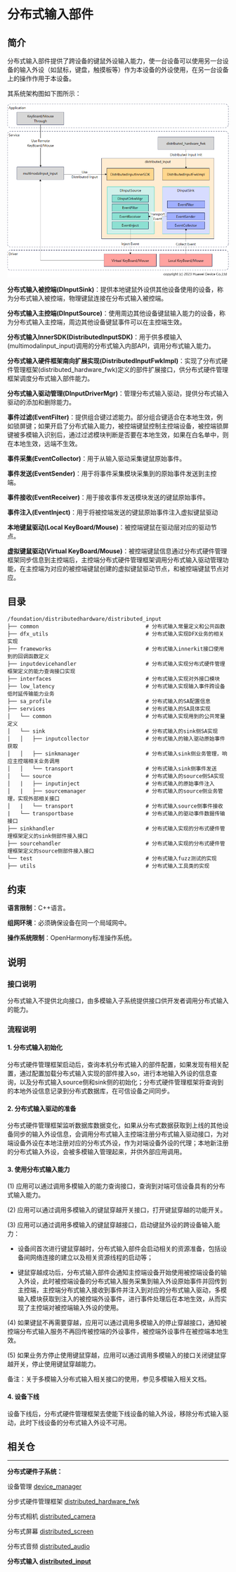 # **分布式输入部件**

## **简介**

分布式输入部件提供了跨设备的键鼠外设输入能力，使一台设备可以使用另一台设备的输入外设（如鼠标，键盘，触摸板等）作为本设备的外设使用，在另一台设备上的操作作用于本设备。

其系统架构图如下图所示：

![distributedinput_arch](figures/distributedinput_arch.png)

**分布式输入被控端(DInputSink)**：提供本地键鼠外设供其他设备使用的设备，称为分布式输入被控端，物理键鼠连接在分布式输入被控端。

**分布式输入主控端(DInputSource)**：使用周边其他设备键鼠输入能力的设备，称为分布式输入主控端，周边其他设备键鼠事件可以在主控端生效。

**分布式输入InnerSDK(DistributedInputSDK)**：用于供多模输入(multimodalinput_input)调用的分布式输入内部API，调用分布式输入能力。

**分布式输入硬件框架南向扩展实现(DistributedInputFwkImpl)**：实现了分布式硬件管理框架(distributed_hardware_fwk)定义的部件扩展接口，供分布式硬件管理框架调度分布式输入部件能力。

**分布式输入驱动管理(DInputDriverMgr)**：管理分布式输入驱动，提供分布式输入驱动的添加和删除能力。

**事件过滤(EventFilter)**：提供组合键过滤能力。部分组合键适合在本地生效，例如锁屏键；如果开启了分布式输入能力，被控端键鼠控制主控端设备，被控端锁屏键被多模输入识别后，通过过滤模块判断是否要在本地生效，如果在白名单中，则在本地生效，远端不生效。

**事件采集(EventCollector)**：用于从输入驱动采集键鼠原始事件。

**事件发送(EventSender)**：用于将事件采集模块采集到的原始事件发送到主控端。

**事件接收(EventReceiver)**：用于接收事件发送模块发送的键鼠原始事件。

**事件注入(EventInject)**：用于将被控端发送的键鼠原始事件注入虚拟键鼠驱动

**本地键鼠驱动(Local KeyBoard/Mouse)**：被控端键鼠在驱动层对应的驱动节点。

**虚拟键鼠驱动(Virtual KeyBoard/Mouse)**：被控端键鼠信息通过分布式硬件管理框架同步信息到主控端后，主控端分布式硬件管理框架调用分布式输入驱动管理功能，在主控端为对应的被控端键鼠创建的虚拟键鼠驱动节点，和被控端键鼠节点对应。

## **目录**

```
/foundation/distributedhardware/distributed_input
├── common                                  # 分布式输入常量定义和公共函数
├── dfx_utils                               # 分布式输入实现DFX业务的相关实现
├── frameworks                              # 分布式输入innerkit接口使用到的回调函数定义
├── inputdevicehandler                      # 分布式输入实现分布式硬件管理框架定义的能力查询接口实现
├── interfaces                              # 分布式输入实现对外接口模块
├── low_latency                             # 分布式输入实现输入事件跨设备低时延传输能力业务
├── sa_profile                              # 分布式输入的SA配置信息
├── services                                # 分布式输入的SA具体实现
│   └── common                              # 分布式输入实现用到的公共常量定义
│   └── sink                                # 分布式输入的sink侧SA实现
│   │   ├── inputcollector                  # 分布式输入的输入驱动原始事件获取
│   │   ├── sinkmanager                     # 分布式输入sink侧业务管理，响应主控端相关业务调用
│   │   └── transport                       # 分布式输入sink侧事件发送
│   └── source                              # 分布式输入的source侧SA实现
│   |   ├── inputinject                     # 分布式输入的原始事件注入
│   |   ├── sourcemanager                   # 分布式输入的source侧业务管理，实现外部相关接口
│   |   └── transport                       # 分布式输入source侧事件接收
|   └── transportbase                       # 分布式输入的驱动事件数据传输接口
├── sinkhandler                             # 分布式输入实现的分布式硬件管理框架定义的sink侧部件接入接口
├── sourcehandler                           # 分布式输入实现的分布式硬件管理框架定义的source侧部件接入接口
└── test                                    # 分布式输入fuzz测试的实现
├── utils                                   # 分布式输入工具类的实现
```

## **约束**

**语言限制**：C++语言。

**组网环境**：必须确保设备在同一个局域网中。

**操作系统限制**：OpenHarmony标准操作系统。

## **说明**

### **接口说明**

分布式输入不提供北向接口，由多模输入子系统提供接口供开发者调用分布式输入的能力。

### **流程说明**

#### **1. 分布式输入初始化**

分布式硬件管理框架启动后，查询本机分布式输入的部件配置，如果发现有相关配置，通过配置加载分布式输入实现的部件接入so，进行本地输入外设的信息查询，以及分布式输入source侧和sink侧的初始化；分布式硬件管理框架将查询到的本地外设信息记录到分布式数据库，在可信设备之间同步。

#### **2. 分布式输入驱动的准备**

分布式硬件管理框架监听数据库数据变化，如果从分布式数据获取到上线的其他设备同步的输入外设信息，会调用分布式输入主控端注册分布式输入驱动接口，为对端设备外设在本地注册对应的分布式外设，作为对端设备外设的代理；本地新注册的分布式输入外设，会被多模输入管理起来，并供外部应用调用。

#### **3. 使用分布式输入能力**

(1) 应用可以通过调用多模输入的能力查询接口，查询到对端可信设备具有的分布式输入能力。

(2) 应用可以通过调用多模输入的键鼠穿越开关接口，打开键鼠穿越的功能开关。

(3) 应用可以通过调用多模输入的键鼠穿越接口，启动键鼠外设的跨设备输入能力：

- 设备间首次进行键鼠穿越时，分布式输入部件会启动相关的资源准备，包括设备间网络连接的建立以及相关资源线程的启动等；

- 键鼠穿越成功后，分布式输入部件会通知主控端设备开始使用被控端设备的输入外设，此时被控端设备的分布式输入服务采集到输入外设原始事件并回传到主控端，主控端分布式输入接收到事件并注入到对应的分布式输入驱动，多模输入模块获取到注入的被控端外设事件，进行事件处理后在本地生效，从而实现了主控端对被控端输入外设的使用。

(4) 如果键鼠不再需要穿越，应用可以通过调用多模输入的停止穿越接口，通知被控端分布式输入服务不再回传被控端的外设事件，被控端外设事件在被控端本地生效。

(5) 如果业务方停止使用键鼠穿越，应用可以通过调用多模输入的接口关闭键鼠穿越开关，停止使用键鼠穿越能力。

备注：关于多模输入分布式输入相关接口的使用，参见多模输入相关文档。

#### **4. 设备下线**

设备下线后，分布式硬件管理框架去使能下线设备的输入外设，移除分布式输入驱动，此时下线设备的分布式输入外设不可用。

## **相关仓**

****

**分布式硬件子系统：**

设备管理
[device_manager](https://gitee.com/openharmony/distributedhardware_device_manager)

分步式硬件管理框架
[distributed_hardware_fwk](https://gitee.com/openharmony/distributedhardware_distributed_hardware_fwk)

分布式相机
[distributed_camera](https://gitee.com/openharmony/distributedhardware_distributed_camera)

分布式屏幕
[distributed_screen](https://gitee.com/openharmony/distributedhardware_distributed_screen)

分布式音频
[distributed_audio](https://gitee.com/openharmony/distributedhardware_distributed_audio)

**分布式输入
[distributed_input](https://gitee.com/openharmony/distributedhardware_distributed_input)**
